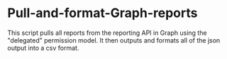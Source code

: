 # Pull-and-format-Graph-reports

This script pulls all reports from the reporting API in Graph using the "delegated" permission model. It then outputs and formats all of the json output into a csv format.
